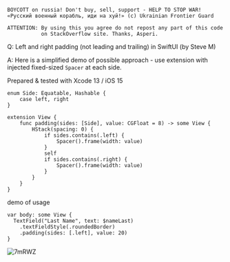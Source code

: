```
BOYCOTT on russia! Don't buy, sell, support - HELP TO STOP WAR!
«Русский военный корабль, иди на хуй!» (c) Ukrainian Frontier Guard

ATTENTION: By using this you agree do not repost any part of this code
           on StackOverflow site. Thanks, Asperi.
```

Q: Left and right padding (not leading and trailing) in SwiftUI (by Steve M)

A: Here is a simplified demo of possible approach - use extension with injected fixed-sized `Spacer` at each side.

Prepared & tested with Xcode 13 / iOS 15

```
enum Side: Equatable, Hashable {
	case left, right
}

extension View {
	func padding(sides: [Side], value: CGFloat = 8) -> some View {
		HStack(spacing: 0) {
			if sides.contains(.left) {
				Spacer().frame(width: value)
			}
			self
			if sides.contains(.right) {
				Spacer().frame(width: value)
			}
		}
	}
}
```

demo of usage

    var body: some View {
      TextField("Last Name", text: $nameLast)
        .textFieldStyle(.roundedBorder)
        .padding(sides: [.left], value: 20)
    }


![7mRWZ](https://user-images.githubusercontent.com/62171579/171558488-ae0d9276-833f-4363-8677-bb4c774c04e0.png)
